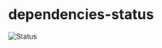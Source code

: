 # dependencies-status

<img src="https://david-dm.org/c29h50o2/dependencies-status.svg" width="" alt="Status">
